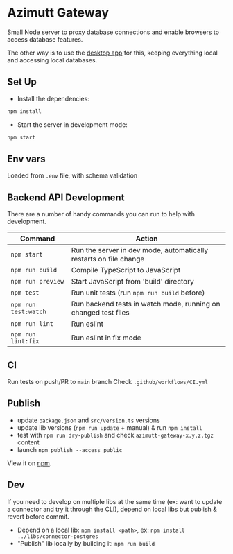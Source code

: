 # Azimutt Gateway

Small Node server to proxy database connections and enable browsers to access database features.

The other way is to use the [desktop app](../desktop) for this, keeping everything local and accessing local databases.

## Set Up

- Install the dependencies:

```bash
npm install
```

- Start the server in development mode:

```bash
npm start
```

## Env vars

Loaded from `.env` file, with schema validation

## Backend API Development

There are a number of handy commands you can run to help with development.

| Command              | Action                                                            |
|----------------------|-------------------------------------------------------------------|
| `npm start`          | Run the server in dev mode, automatically restarts on file change |
| `npm run build`      | Compile TypeScript to JavaScript                                  |
| `npm run preview`    | Start JavaScript from 'build' directory                           |
| `npm test`           | Run unit tests (run `npm run build` before)                       |
| `npm run test:watch` | Run backend tests in watch mode, running on changed test files    |
| `npm run lint`       | Run eslint                                                        |
| `npm run lint:fix`   | Run eslint in fix mode                                            |

## CI

Run tests on push/PR to `main` branch
Check `.github/workflows/CI.yml`

## Publish

- update `package.json` and `src/version.ts` versions
- update lib versions (`npm run update` + manual) & run `npm install`
- test with `npm run dry-publish` and check `azimutt-gateway-x.y.z.tgz` content
- launch `npm publish --access public`

View it on [npm](https://www.npmjs.com/package/@azimutt/gateway).

## Dev

If you need to develop on multiple libs at the same time (ex: want to update a connector and try it through the CLI), depend on local libs but publish & revert before commit.

- Depend on a local lib: `npm install <path>`, ex: `npm install ../libs/connector-postgres`
- "Publish" lib locally by building it: `npm run build`
